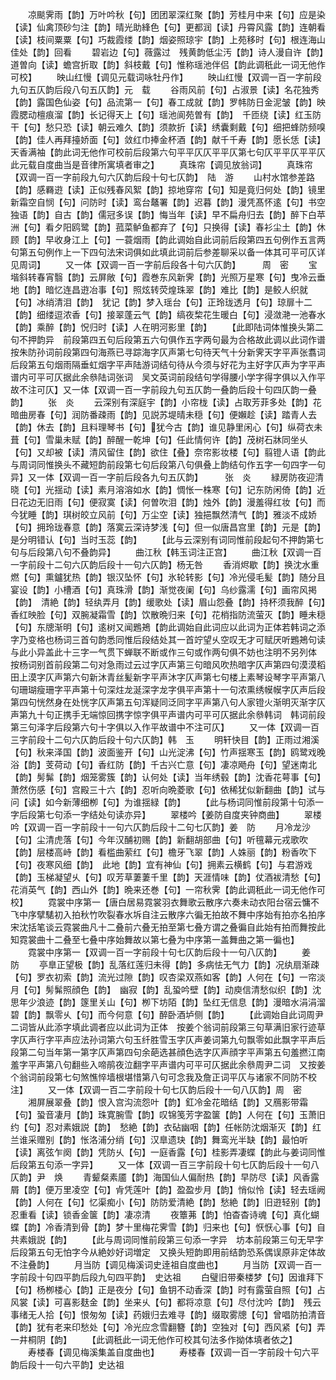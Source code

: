 <!-- { "loadSidebar": true } -->
　　凉颷霁雨【韵】万叶吟秋【句】团团翠深红聚【韵】芳桂月中来【句】应是染【读】仙禽顶砂匀注【韵】晴光助綘色【句】更都润【读】丹霄风露【韵】连朝看【读】枝间粟粟【句】巧裁霞缕【韵】烟姿照琼宇【韵】上苑移时【句】根连海山佳处【韵】回看
　　碧岩边【句】薇露过　残黄韵低尘汚【韵】诗人漫自许【韵】道曽向【读】蟾宫折取【韵】斜枝戴【句】惟称瑶池伴侣【韵此调秖此一词无他作可校】
　　映山红慢【调见元载词咏牡丹作】
　　映山红慢【双调一百一字前段九句五仄韵后段八句五仄韵】元　载
　　谷雨风前【句】占淑景【读】名花独秀【韵】露国色仙姿【句】品流第一【句】春工成就【韵】罗帏防日金泥皱【韵】映霞腮动檀痕溜【韵】长记得天上【句】瑶池阆苑曽有【韵】　千匝绕【读】红玉防干【句】愁只恐【读】朝云难久【韵】须款折【读】绣囊剩戴【句】细把蜂防频嗅【韵】佳人再拜擡娇面【句】敛红巾捧金杯酒【韵】献千千寿【韵】愿长恁【读】天香满袖【韵此词无他作可校前后段第六句平平仄仄平平仄第七句仄平平仄平平仄此元载自度曲当是音律所寓填者审之】
　　真珠帘【调见放翁词】
　　真珠帘【双调一百一字前段九句六仄韵后段十句七仄韵】　陆　游
　　山村水馆参差路【韵】感羇逰【读】正似残春风絮【韵】掠地穿帘【句】知是竟归何处【韵】镜里新霜空自悯【句】问防时【读】鸾台鼇署【韵】迟暮【韵】漫凭髙怀逺【句】书空独语【韵】自古【韵】儒冠多误【韵】悔当年【读】早不扁舟归去【韵】醉下白苹洲【句】看夕阳鸥鹭【韵】菰菜鲈鱼都弃了【句】只换得【读】春衫尘土【韵】休顾【韵】早收身江上【句】一蓑烟雨【韵此调始自此词前后段第四五句例作五言两句第五句例作上一下四句法宋词俱如此填此词前后参差聊采以备一体其可平可仄详见周词】
　　又一体【双调一百一字前后段各十句六仄韵】　　　周　密
　　宝堦斜转春宵翳【韵】云屏敞【句】霞巻东风新霁【韵】光照万星寒【句】曳冷云垂地【韵】暗忆连昌逰冶事【句】照炫转荧煌珠翠【韵】难比【韵】是鲛人织就【句】冰绡清泪【韵】　犹记【韵】梦入瑶台【句】正玲珑透月【句】琼扉十二【韵】细缕逗浓香【句】接翠蓬云气【韵】缟夜棃花生暖白【句】浸潋滟一池春水【韵】乘醉【韵】怳归时【读】人在明河影里【韵】
　　【此即陆词体惟换头第二句不押韵异　前段第四五句后段第五六句俱作五字两句最为合格故此调以此词作谱　按朱防孙词前段第四句海燕已寻踪海字仄声第七句待天气十分新霁天字平声张翥词后段第五句烟雨隔垂虹烟字平声陆游词结句待从今须与好花为主好字仄声为字平声谱内可平可仄据此余叅陆词张词　吴文英词前段结句学得腰小学字得字俱以入作平故不注可仄】又一体【双调一百一字前段九句五仄韵一叠韵后段十句四仄韵一叠韵】
　　张　炎
　　云深别有深庭宇【韵】小帘栊【读】占取芳菲多处【韵】花暗曲房春【句】润防番疎雨【韵】见説苏堤晴未穏【句】便嬾趁【读】踏青人去【韵】休去【韵】且料理琴书【句】犹今古【韵】谁见静里闲心【句】纵荷衣未葺【句】雪巢未赋【韵】醉醒一乾坤【句】任此情何许【韵】茂树石牀同坐乆【句】又却被【读】清风留住【韵】欲住【叠】奈帘影妆楼【句】翦镫人语【韵此与周词同惟换头不藏短韵前段第七句后段第八句俱叠上韵结句作五字一句四字一句异】又一体【双调一百一字前后段各九句五仄韵】　　　张　炎
　　緑房防夜迎清晓【句】光揺动【读】素月溶溶如水【韵】惆怅一株寒【句】记东防闲倚【韵】近日花边无旧雨【句】便寂寞【读】何曽吹泪【韵】烛外【韵】漫羞得红妆【句】而今犹睡【韵】琪树皎立风前【句】万尘空【读】独挹飘然清气【韵】雅淡不成娇【句】拥玲珑春意【韵】落寞云深诗梦浅【句】但一似唐昌宫里【韵】元是【韵】是分明错认【句】当时玉蕊【韵】
　　【此与云深别有词同惟前段起句不押韵第七句与后段第八句不叠韵异】
　　曲江秋【韩玉词注正宫】
　　曲江秋【双调一百一字前段十二句六仄韵后段十一句六仄韵】杨无咎
　　香消烬歇【韵】换沈水重燃【句】熏鑪犹热【韵】银汉坠怀【句】氷轮转影【句】冷光侵毛髪【韵】随分且宴设【韵】小槽酒【句】真珠滑【韵】渐觉夜阑【句】乌纱露濡【句】画帘风掲【韵】　清絶【韵】轻纨弄月【韵】缓歌处【读】眉山怨叠【韵】持杯须我醉【句】香红映脸【句】双腕凝霜雪【韵】饮散晩归来【句】花梢指防流萤灭【韵】睡未穏【句】东牕渐明【句】逺树又闻鶗鴂【韵此调始自此词应以此词为正体若韩词之添字乃变格也杨词三首句韵悉同惟后段结处其一首竚望乆空叹无才可赋厌听鶗鴂句读与此小异盖此十三字一气贯下蝉联不断或作三句或作两句俱不妨也注明不另列体　按杨词别首前段第二句对急雨过云过字仄声第三句暗风吹热暗字仄声第四句漠漠稻田上漠字仄声第六句新沐青丝髪新字平声沐字仄声第七句楼上素琴设琴字平声第八句珊瑚瘦珊字平声第十句深炷龙涎深字龙字俱平声第十一句浓熏绣幙幙字仄声后段第四句恍然身在处恍字仄声第五句浑疑同泛同字平声第八句人家镫火渐明灭渐字仄声第九十句正携手无端惊回携字惊字俱平声谱内可平可仄据此余叅韩词　韩词前段第三句泽字后段第六句十字俱以入作平故谱中不注可仄】
　　又一体【双调一百三字前段十二句六仄韵后段十句六仄韵】韩　玉
　　明轩快目【韵】正雨过湘溪【句】秋来泽国【韵】波面鉴开【句】山光淀沸【句】竹声揺寒玉【韵】鸥鹭戏晚浴【韵】芰荷动【句】香红防【韵】千古兴亡意【句】凄凉飏舟【句】望迷南北【韵】髣髴【韵】烟笼雾簇【韵】认何处【读】当年绣毂【韵】沈香花萼事【句】萧然伤感【句】宫殿三十六【韵】忍听向晩菱歌【句】依稀犹似新翻曲【韵】试与问【读】如今新薄细栁【句】为谁揺緑【韵】
　　【此与杨词同惟前段第十句添一字后段第七句添一字结处句读亦异】
　　翠楼吟【姜防自度夹钟商曲】
　　翠楼吟【双调一百一字前段十一句六仄韵后段十二句七仄韵】姜　防
　　月冷龙沙【句】尘清虎落【句】今年汉酺初赐【韵】新翻胡部曲【句】听氊幕元戎歌吹【韵】层楼高峙【韵】看槛曲萦红【句】檐牙飞翠【韵】人姝丽【韵】粉香吹下【句】夜寒风细【韵】　此地【韵】宜有神仙【句】拥素云横鹤【句】与君游戏【韵】玉梯凝望乆【句】叹芳草萋萋千里【韵】天涯情味【韵】仗酒袚清愁【句】花消英气【韵】西山外【韵】晩来还巻【句】一帘秋霁【韵此调秖此一词无他作可校】
　　霓裳中序第一【唐白居易霓裳羽衣舞歌云散序六奏未动衣阳台宿云慵不飞中序擘騞初入拍秋竹吹裂春水坼自注云散序六徧无拍故不舞中序始有拍亦名拍序宋沈括笔谈云霓裳曲凡十二叠前六叠无拍至第七叠方谓之叠徧自此始有拍而舞按此知霓裳曲十二叠至七叠中序始舞故以第七叠为中序第一盖舞曲之第一徧也】
　　霓裳中序第一【双调一百一字前段十句七仄韵后段十一句八仄韵】
　　姜　防
　　亭臯正望极【韵】乱落红莲归未得【韵】多病怯无气力【韵】况纨扇渐疎【句】罗衣初索【韵】流光过隙【韵】叹杏梁双燕如客【韵】人何在【句】一帘淡月【句】髣髴照顔色【韵】　幽寂【韵】乱蛩吟壁【韵】动庾信清愁似织【韵】沈思年少浪迹【韵】篴里关山【句】栁下坊陌【韵】坠红无信息【韵】漫暗水涓涓溜碧【韵】飘零乆【句】而今何意【句】醉卧酒垆侧【韵】
　　【此调始自此词周尹二词皆从此添字填此调者应以此词为正体　按姜个翁词前段第三句草满旧家行迹草字仄声行字平声应法孙词第六句玉纤胜雪玉字仄声姜词第九句飘零如此飘字平声后段第二句当年第一第字仄声第四句余葩选甚顔色选字仄声顔字平声第五句羞撚江南羞字平声第八句翻些入啼鹃夜泣翻字平声谱内可平可仄据此余叅周尹二词　又按姜个翁词前段第七句煞憔悴墙根堪惜第八句可念我及詹正词平仄与诸家不同防不校注】
　　又一体【双调一百二字前段十句七仄韵后段十一句八仄韵】周　密
　　湘屏展翠叠【韵】恨入宫沟流怨叶【韵】釭冷金花暗结【韵】又鴈影带霜【句】蛩音凄月【韵】珠寛腕雪【韵】叹锦笺芳字盈箧【韵】人何在【句】玉萧旧约【句】忍对素娥説【韵】　愁絶【韵】衣砧幽咽【韵】任帐防沈烟渐灭【韵】红兰谁采赠别【韵】怅洛浦分绡【句】汉臯遗玦【韵】舞鸾光半缺【韵】最怕听【读】离弦乍阕【韵】凭防乆【句】一庭香露【句】桂影弄凄蝶【韵此与姜词同惟后段第五句添一字异】
　　又一体【双调一百三字前段十句七仄韵后段十一句八仄韵】尹　焕
　　青颦粲素靥【韵】海国仙人偏耐热【韵】早防尽【读】风香露屑【韵】便万里凌空【句】肻凭莲叶【韵】盈盈步月【韵】悄似怜【读】轻去瑶阙【韵】人何在【句】忆渠痴小【句】防防爱清絶【韵】愁絶【韵】旧逰轻别【韵】忍重看【读】锁香金箧【韵】凄凉清
　　夜簟茀【韵】怕杳杳诗魂【句】真化蝴蝶【韵】冷香清到骨【韵】梦十里梅花霁雪【韵】归来也【句】恹恹心事【句】自共素娥説【韵】
　　【此与周词同惟前段第三句添一字异　坊本前段第三句无早字后段第五句无怕字今从絶妙好词増定　又换头短韵即用前结韵恐系偶误原非定体故不注叠韵】
　　月当防【调见梅溪词史逹祖自度曲也】
　　月当防【双调一百一字前段十句四平韵后段九句四平韵】　史达祖
　　白璧旧带秦楼梦【句】因谁拜下【句】杨栁楼心【韵】正是夜分【句】鱼钥不动香深【韵】时有露萤自照【句】占风裳【读】可喜影麸金【韵】坐来乆【句】都将凉意【句】尽付沈吟【韵】　残云事绪无人拾【句】恨匆匆【读】药娥归去难寻【韵】缀取雾牕【句】曾唱防拍清音【韵】犹有老来印愁处【句】冷光应念雪翻簪【韵】空独对【句】西风紧【句】弄一井桐阴【韵】
　　【此调秖此一词无他作可校其句法多作拗体填者依之】
　　寿楼春【调见梅溪集盖自度曲也】
　　寿楼春【双调一百一字前段十句六平韵后段十一句六平韵】史达祖
